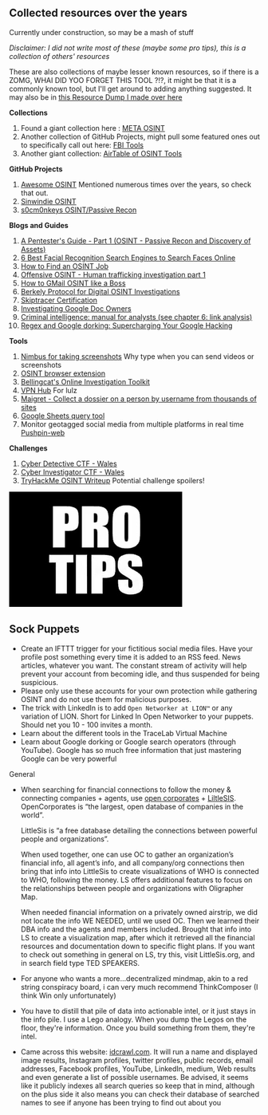 ## Collected resources over the years

Currently under construction, so may be a mash of stuff

*Disclaimer: I did not write most of these (maybe some pro tips), this is a collection of others' resources*

These are also collections of maybe lesser known resources, so if there is a ZOMG, WHAI DID YOO FORGET THIS TOOL ?!?, it might be that it is a commonly known tool, but I'll get around to adding anything suggested.
It may also be in [this Resource Dump I made over here](https://github.com/belouve/osint-resource/blob/main/resourcedump.md)

**Collections**
1.  Found a giant collection here : [META OSINT](https://metaosint.github.io/table/)
2.  Another collection of GitHub Projects, might pull some featured ones out to specifically call out here: [FBI Tools](https://github.com/danieldurnea/FBI-tools)
3.  Another giant collection: [AirTable of OSINT Tools](https://airtable.com/embed/shrYXDdO1V5y33lIX/tblgDtMXI4fxtg9Op)

**GitHub Projects**
  
1.  [Awesome OSINT](https://github.com/jivoi/awesome-osint/blob/master/README.md) Mentioned numerous times over the years, so check that out.    
2.  [Sinwindie OSINT](https://github.com/sinwindie/OSINT)
3.  [s0cm0nkeys OSINT/Passive Recon](https://s0cm0nkey.gitbook.io/s0cm0nkeys-security-reference-guide/osint-passive-recon)
    

**Blogs and Guides**

1.  [A Pentester's Guide - Part 1 (OSINT - Passive Recon and Discovery of Assets)](https://delta.navisec.io/osint-for-pentesters-part-1-passive-recon-and-asset-discovery/)
2.  [6 Best Facial Recognition Search Engines to Search Faces Online](https://techreviewpro.com/best-facial-recognition-search-engines-search-faces-online-9335/#6_Best_Facial_Recognition_Search_Engines_to_Search_Persons_Faces_Online)
3.  [How to Find an OSINT Job](https://osintcurio.us/2020/04/01/how-to-land-an-osint-job/)
4.  [Offensive OSINT - Human trafficking investigation part 1](https://www.offensiveosint.io/offensive-osint-s01e08-human-trafficking-investigation-part-1/)
5.  [How to GMail OSINT like a Boss](https://medium.com/hacking-info-sec/how-to-gmail-osint-like-a-boss-1ca4f55f55e2)
6.  [Berkely Protocol for Digital OSINT Investigations](https://www.ohchr.org/Documents/Publications/OHCHR_BerkeleyProtocol.pdf)
7.  [Skiptracer Certification](https://www.riscus.com/education/skiptracing/)
8.  [Investigating Google Doc Owners](https://inteltechniques.com/blog/2021/03/21/investigating-google-doc-owners/)
9.  [Criminal intelligence: manual for analysts (see chapter 6: link analysis)](https://www.unodc.org/documents/organized-crime/Law-Enforcement/Criminal_Intelligence_for_Analysts.pdf)
10. [Regex and Google dorking: Supercharging Your Google Hacking](http://blog.k3170makan.com/2012/03/goodork-super-charging-your-google.html)

**Tools**

1.  [Nimbus for taking screenshots](https://nimbusweb.me/screenshot.php) Why type when you can send videos or screenshots
2.  [OSINT browser extension](http://www.osintbrowser.com/)
3.  [Bellingcat's Online Investigation Toolkit](http://bit.ly/bcattools)
4.  [VPN Hub](https://www.vpnhub.com/) For lulz
5.  [Maigret - Collect a dossier on a person by username from thousands of sites](https://github.com/ToR-0/maigret)
6.  [Google Sheets query tool](https://github.com/oryon-osint/querytool)
7.  Monitor geotagged social media from multiple platforms in real time [Pushpin-web](https://github.com/DakotaNelson/pushpin-web)  

**Challenges**

1.  [Cyber Detective CTF - Wales](https://ctf.cybersoc.wales/)
2.  [Cyber Investigator CTF - Wales](https://investigator.cybersoc.wales/)
3.  [TryHackMe OSINT Writeup](https://debojyoti.medium.com/osint-writeup-tryhackme-kaffeesec-somesint-48e76207bc5d) Potential challenge spoilers!

![ProTips](https://raw.githubusercontent.com/belouve/REDSHIRT/master/images/pro-tips.jpg "Pro Tips")
                                                                           

## Sock Puppets

- Create an IFTTT trigger for your fictitious social media files. Have your profile post something every time it is added to an RSS feed. News articles, whatever you want. The constant stream of activity will help prevent your account from becoming idle, and thus suspended for being suspicious.
- Please only use these accounts for your own protection while gathering OSINT and do not use them for malicious purposes.
- The trick with LinkedIn is to add `Open Networker at LION™` or any variation of LION. Short for Linked In Open Networker to your puppets. Should net you 10 - 100 invites a month.
- Learn about the different tools in the TraceLab Virtual Machine
- Learn about Google dorking or Google search operators (through YouTube). Google has so much free information that just mastering Google can be very powerful

General

- When searching for financial connections to follow the money & connecting companies + agents, use [open corporates](https://opencorporates.com) \+ [LiltleSIS](https://littlesis.org).
    OpenCorporates is “the largest, open database of companies in the world”.
    
    LittleSis is “a free database detailing the connections between powerful people and organizations”.
    
    When used together, one can use OC to gather an organization’s financial info, all agent’s info, and all company/org connections then bring that info into LittleSis to create visualizations of WHO is connected to WHO, following the money. LS offers additional features to focus on the relationships between people and organizations with Oligrapher Map.
    
    When needed financial information on a privately owned airstrip, we did not locate the info WE NEEDED, until we used OC. Then we learned their DBA info and the agents and members included. Brought that info into LS to create a visualization map, after which it retrieved all the financial resources and documentation down to specific flight plans.
    If you want to check out something in general on LS, try this, visit LittleSis.org, and in search field type TED SPEAKERS.
- For anyone who wants a more...decentralized mindmap, akin to a red string conspiracy board, i can very much recommend ThinkComposer (I think Win only unfortunately)
- You have to distill that pile of data into actionable intel, or it just stays in the info pile. I use a Lego analogy. When you dump the Legos on the floor, they're information. Once you build something from them, they're intel.
- Came across this website: [idcrawl.com](http://idcrawl.com/). It will run a name and displayed image results, Instagram profiles, twitter profiles, public records, email addresses, Facebook profiles, YouTube, LinkedIn, medium, Web results and even generate a list of possible usernames. Be advised, it seems like it publicly indexes all search queries so keep that in mind, although on the plus side it also means you can check their database of searched names to see if anyone has been trying to find out about you

